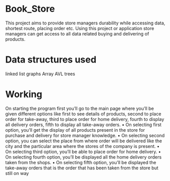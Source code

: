 # Book_Store
This project aims to provide store managers durability while accessing data, shortest route, placing order etc. Using this project or application store managers can get access to all data related buying and delivering of products.

# Data structures used
linked list
graphs
Array 
AVL trees

# Working 
On starting the program first you’ll go to the main page where you’ll be given different options
like first to see details of products, second to place order for take-away, third to place order
for home delivery, fourth to display all delivery orders, fifth to display all take-away orders.
• On selecting first option, you’ll get the display of all products present in the store for
purchase and delivery for store manager knowledge.
• On selecting second option, you can select the place from where order will be
delivered like the city and the particular area where the stores of the company is
present.
• On selecting third option, you’ll be able to place order for home delivery.
• On selecting fourth option, you’ll be displayed all the home delivery orders taken from the
shops.
• On selecting fifth option, you’ll be displayed the take-away orders that is the order that has
been taken from the store but still on way
